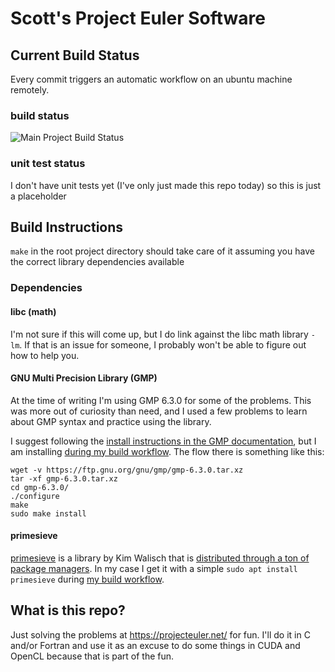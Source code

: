 # Scott's Project Euler Software

## Current Build Status
Every commit triggers an automatic workflow on an ubuntu machine remotely.

### build status
![Main Project Build Status](https://github.com/meowFlute/project_euler/actions/workflows/makefile.yml/badge.svg)

### unit test status
I don't have unit tests yet (I've only just made this repo today) so this is just a placeholder

## Build Instructions
`make` in the root project directory should take care of it assuming you have the correct library dependencies available

### Dependencies
#### libc (math)
I'm not sure if this will come up, but I do link against the libc math library `-lm`. If that is an issue for someone, I probably won't be able to figure out how to help you.

#### GNU Multi Precision Library (GMP)
At the time of writing I'm using GMP 6.3.0 for some of the problems. This was more out of curiosity than need, and I used a few problems to learn about GMP syntax and practice using the library. 

I suggest following the [install instructions in the GMP documentation](https://gmplib.org/manual/Installing-GMP), but I am installing [during my build workflow](https://github.com/meowFlute/project_euler/blob/main/.github/workflows/makefile.yml). The flow there is something like this:

```console
wget -v https://ftp.gnu.org/gnu/gmp/gmp-6.3.0.tar.xz
tar -xf gmp-6.3.0.tar.xz
cd gmp-6.3.0/
./configure
make
sudo make install
```

#### primesieve
[primesieve](https://github.com/kimwalisch/primesieve) is a library by Kim Walisch that is [distributed through a ton of package managers](https://github.com/kimwalisch/primesieve). In my case I get it with a simple `sudo apt install primesieve` during [my build workflow](https://github.com/meowFlute/project_euler/blob/main/.github/workflows/makefile.yml).

## What is this repo?
Just solving the problems at https://projecteuler.net/ for fun. I'll do it in C and/or Fortran and use it as an excuse to do some things in CUDA and OpenCL because that is part of the fun.
